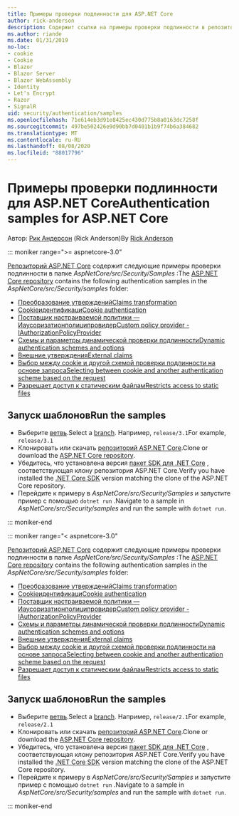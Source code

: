```yaml
---
title: Примеры проверки подлинности для ASP.NET Core
author: rick-anderson
description: Содержит ссылки на примеры проверки подлинности в репозитории ASP.NET Core.
ms.author: riande
ms.date: 01/31/2019
no-loc:
- cookie
- Cookie
- Blazor
- Blazor Server
- Blazor WebAssembly
- Identity
- Let's Encrypt
- Razor
- SignalR
uid: security/authentication/samples
ms.openlocfilehash: 71e614eb3d91e8425ec430d775b8a0163dc7258f
ms.sourcegitcommit: 497be502426e9d90bb7d0401b1b9f74b6a384682
ms.translationtype: MT
ms.contentlocale: ru-RU
ms.lasthandoff: 08/08/2020
ms.locfileid: "88017796"
---
```

# <a name="authentication-samples-for-aspnet-core"></a><span data-ttu-id="5a671-103">Примеры проверки подлинности для ASP.NET Core</span><span class="sxs-lookup"><span data-stu-id="5a671-103">Authentication samples for ASP.NET Core</span></span>

<span data-ttu-id="5a671-104">Автор: [Рик Андерсон](https://twitter.com/RickAndMSFT) (Rick Anderson)</span><span class="sxs-lookup"><span data-stu-id="5a671-104">By [Rick Anderson](https://twitter.com/RickAndMSFT)</span></span>

::: moniker range=">= aspnetcore-3.0"

<span data-ttu-id="5a671-105">[Репозиторий ASP.NET Core](https://github.com/dotnet/AspNetCore) содержит следующие примеры проверки подлинности в папке *AspNetCore/src/Security/Samples* :</span><span class="sxs-lookup"><span data-stu-id="5a671-105">The [ASP.NET Core repository](https://github.com/dotnet/AspNetCore) contains the following authentication samples in the *AspNetCore/src/Security/samples* folder:</span></span>

* [<span data-ttu-id="5a671-106">Преобразование утверждений</span><span class="sxs-lookup"><span data-stu-id="5a671-106">Claims transformation</span></span>](https://github.com/dotnet/AspNetCore/tree/release/3.1/src/Security/samples/ClaimsTransformation)
* <span data-ttu-id="5a671-107">[Cookieидентификаци](https://github.com/dotnet/AspNetCore/tree/release/3.1/src/Security/samples/Cookies)</span><span class="sxs-lookup"><span data-stu-id="5a671-107">[Cookie authentication](https://github.com/dotnet/AspNetCore/tree/release/3.1/src/Security/samples/Cookies)</span></span>
* [<span data-ttu-id="5a671-108">Поставщик настраиваемой политики — Иаусоризатионполиципровидер</span><span class="sxs-lookup"><span data-stu-id="5a671-108">Custom policy provider - IAuthorizationPolicyProvider</span></span>](https://github.com/dotnet/AspNetCore/tree/release/3.1/src/Security/samples/CustomPolicyProvider)
* [<span data-ttu-id="5a671-109">Схемы и параметры динамической проверки подлинности</span><span class="sxs-lookup"><span data-stu-id="5a671-109">Dynamic authentication schemes and options</span></span>](https://github.com/dotnet/AspNetCore/tree/release/3.1/src/Security/samples/DynamicSchemes)
* <span data-ttu-id="5a671-110">[Внешние утверждения](https://github.com/dotnet/AspNetCore/tree/release/3.1/src/Security/samples/Identity.ExternalClaims)</span><span class="sxs-lookup"><span data-stu-id="5a671-110">[External claims](https://github.com/dotnet/AspNetCore/tree/release/3.1/src/Security/samples/Identity.ExternalClaims)</span></span>
* [<span data-ttu-id="5a671-111">Выбор между cookie и другой схемой проверки подлинности на основе запроса</span><span class="sxs-lookup"><span data-stu-id="5a671-111">Selecting between cookie and another authentication scheme based on the request</span></span>](https://github.com/dotnet/AspNetCore/tree/release/3.1/src/Security/samples/PathSchemeSelection)
* [<span data-ttu-id="5a671-112">Разрешает доступ к статическим файлам</span><span class="sxs-lookup"><span data-stu-id="5a671-112">Restricts access to static files</span></span>](https://github.com/dotnet/AspNetCore/tree/release/3.1/src/Security/samples/StaticFilesAuth)

## <a name="run-the-samples"></a><span data-ttu-id="5a671-113">Запуск шаблонов</span><span class="sxs-lookup"><span data-stu-id="5a671-113">Run the samples</span></span>

* <span data-ttu-id="5a671-114">Выберите [ветвь](https://github.com/dotnet/AspNetCore).</span><span class="sxs-lookup"><span data-stu-id="5a671-114">Select a [branch](https://github.com/dotnet/AspNetCore).</span></span> <span data-ttu-id="5a671-115">Например, `release/3.1`</span><span class="sxs-lookup"><span data-stu-id="5a671-115">For example, `release/3.1`</span></span>
* <span data-ttu-id="5a671-116">Клонировать или скачать [репозиторий ASP.NET Core](https://github.com/dotnet/AspNetCore).</span><span class="sxs-lookup"><span data-stu-id="5a671-116">Clone or download the [ASP.NET Core repository](https://github.com/dotnet/AspNetCore).</span></span>
* <span data-ttu-id="5a671-117">Убедитесь, что установлена версия [пакет SDK для .NET Core](https://dotnet.microsoft.com/download/dotnet-core) , соответствующая клону репозитория ASP.NET Core.</span><span class="sxs-lookup"><span data-stu-id="5a671-117">Verify you have installed the [.NET Core SDK](https://dotnet.microsoft.com/download/dotnet-core) version matching the clone of the ASP.NET Core repository.</span></span>
* <span data-ttu-id="5a671-118">Перейдите к примеру в *AspNetCore/src/Security/Samples* и запустите пример с помощью `dotnet run` .</span><span class="sxs-lookup"><span data-stu-id="5a671-118">Navigate to a sample in *AspNetCore/src/Security/samples* and run the sample with `dotnet run`.</span></span>

::: moniker-end

::: moniker range="< aspnetcore-3.0"

<span data-ttu-id="5a671-119">[Репозиторий ASP.NET Core](https://github.com/dotnet/AspNetCore) содержит следующие примеры проверки подлинности в папке *AspNetCore/src/Security/Samples* :</span><span class="sxs-lookup"><span data-stu-id="5a671-119">The [ASP.NET Core repository](https://github.com/dotnet/AspNetCore) contains the following authentication samples in the *AspNetCore/src/Security/samples* folder:</span></span>

* [<span data-ttu-id="5a671-120">Преобразование утверждений</span><span class="sxs-lookup"><span data-stu-id="5a671-120">Claims transformation</span></span>](https://github.com/dotnet/AspNetCore/tree/release/2.1/src/Security/samples/ClaimsTransformation)
* <span data-ttu-id="5a671-121">[Cookieидентификаци](https://github.com/dotnet/AspNetCore/tree/release/2.1/src/Security/samples/Cookies)</span><span class="sxs-lookup"><span data-stu-id="5a671-121">[Cookie authentication](https://github.com/dotnet/AspNetCore/tree/release/2.1/src/Security/samples/Cookies)</span></span>
* [<span data-ttu-id="5a671-122">Поставщик настраиваемой политики — Иаусоризатионполиципровидер</span><span class="sxs-lookup"><span data-stu-id="5a671-122">Custom policy provider - IAuthorizationPolicyProvider</span></span>](https://github.com/dotnet/AspNetCore/tree/2.1.3/src/Security/samples/CustomPolicyProvider)
* [<span data-ttu-id="5a671-123">Схемы и параметры динамической проверки подлинности</span><span class="sxs-lookup"><span data-stu-id="5a671-123">Dynamic authentication schemes and options</span></span>](https://github.com/dotnet/AspNetCore/tree/release/2.1/src/Security/samples/DynamicSchemes)
* <span data-ttu-id="5a671-124">[Внешние утверждения](https://github.com/dotnet/AspNetCore/tree/release/2.1/src/Security/samples/Identity.ExternalClaims)</span><span class="sxs-lookup"><span data-stu-id="5a671-124">[External claims](https://github.com/dotnet/AspNetCore/tree/release/2.1/src/Security/samples/Identity.ExternalClaims)</span></span>
* [<span data-ttu-id="5a671-125">Выбор между cookie и другой схемой проверки подлинности на основе запроса</span><span class="sxs-lookup"><span data-stu-id="5a671-125">Selecting between cookie and another authentication scheme based on the request</span></span>](https://github.com/dotnet/AspNetCore/tree/release/2.1/src/Security/samples/PathSchemeSelection)
* [<span data-ttu-id="5a671-126">Разрешает доступ к статическим файлам</span><span class="sxs-lookup"><span data-stu-id="5a671-126">Restricts access to static files</span></span>](https://github.com/dotnet/AspNetCore/tree/2.1.3/src/Security/samples/StaticFilesAuth)

## <a name="run-the-samples"></a><span data-ttu-id="5a671-127">Запуск шаблонов</span><span class="sxs-lookup"><span data-stu-id="5a671-127">Run the samples</span></span>

* <span data-ttu-id="5a671-128">Выберите [ветвь](https://github.com/dotnet/AspNetCore).</span><span class="sxs-lookup"><span data-stu-id="5a671-128">Select a [branch](https://github.com/dotnet/AspNetCore).</span></span> <span data-ttu-id="5a671-129">Например, `release/2.1`</span><span class="sxs-lookup"><span data-stu-id="5a671-129">For example, `release/2.1`</span></span>
* <span data-ttu-id="5a671-130">Клонировать или скачать [репозиторий ASP.NET Core](https://github.com/dotnet/AspNetCore).</span><span class="sxs-lookup"><span data-stu-id="5a671-130">Clone or download the [ASP.NET Core repository](https://github.com/dotnet/AspNetCore).</span></span>
* <span data-ttu-id="5a671-131">Убедитесь, что установлена версия [пакет SDK для .NET Core](https://dotnet.microsoft.com/download/dotnet-core) , соответствующая клону репозитория ASP.NET Core.</span><span class="sxs-lookup"><span data-stu-id="5a671-131">Verify you have installed the [.NET Core SDK](https://dotnet.microsoft.com/download/dotnet-core) version matching the clone of the ASP.NET Core repository.</span></span>
* <span data-ttu-id="5a671-132">Перейдите к примеру в *AspNetCore/src/Security/Samples* и запустите пример с помощью `dotnet run` .</span><span class="sxs-lookup"><span data-stu-id="5a671-132">Navigate to a sample in *AspNetCore/src/Security/samples* and run the sample with `dotnet run`.</span></span>

::: moniker-end
